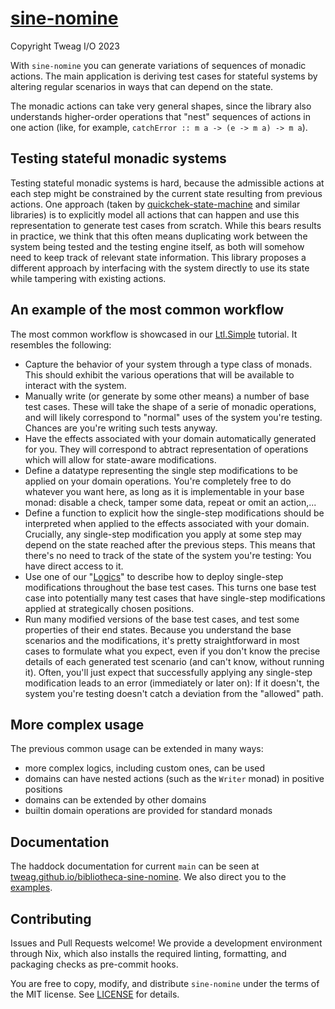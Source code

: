 # [sine-nomine](https://github.com/tweag/bibliotheca-sine-nomine)

Copyright Tweag I/O 2023

With `sine-nomine` you can generate variations of sequences of monadic
actions. The main application is deriving test cases for stateful
systems by altering regular scenarios in ways that can depend on the
state.

The monadic actions can take very general shapes, since the library
also understands higher-order operations that "nest" sequences of
actions in one action (like, for example, `catchError :: m a -> (e -> m
a) -> m a`).

## Testing stateful monadic systems

Testing stateful monadic systems is hard, because the admissible
actions at each step might be constrained by the current state
resulting from previous actions. One approach (taken by
[quickchek-state-machine](https://hackage.haskell.org/package/quickcheck-state-machine)
and similar libraries) is to explicitly model all actions that can
happen and use this representation to generate test cases from
scratch. While this bears results in practice, we think that this
often means duplicating work between the system being tested and the
testing engine itself, as both will somehow need to keep track of
relevant state information. This library proposes a different approach
by interfacing with the system directly to use its state while
tampering with existing actions.

## An example of the most common workflow

The most common workflow is showcased in our
[Ltl.Simple](./src/Example/Ltl.Simple.hs) tutorial. It resembles the
following:
- Capture the behavior of your system through a type class of
  monads. This should exhibit the various operations that will be
  available to interact with the system.
- Manually write (or generate by some other means) a number of base
  test cases. These will take the shape of a serie of monadic
  operations, and will likely correspond to "normal" uses of the
  system you're testing. Chances are you're writing such tests anyway.
- Have the effects associated with your domain automatically generated
  for you. They will correspond to abtract representation of
  operations which will allow for state-aware modifications.
- Define a datatype representing the single step modifications to be
  applied on your domain operations. You're completely free to do
  whatever you want here, as long as it is implementable in your base
  monad: disable a check, tamper some data, repeat or omit an
  action,...
- Define a function to explicit how the single-step modifications
  should be interpreted when applied to the effects associated with
  your domain. Crucially, any single-step modification you apply at
  some step may depend on the state reached after the previous
  steps. This means that there's no need to track of the state of the
  system you're testing: You have direct access to it. 
- Use one of our "[Logics](./src/Logic)" to describe how to deploy
  single-step modifications throughout the base test cases. This turns
  one base test case into potentially many test cases that have
  single-step modifications applied at strategically chosen
  positions.
- Run many modified versions of the base test cases, and test some
  properties of their end states. Because you understand the base
  scenarios and the modifications, it's pretty straightforward in most
  cases to formulate what you expect, even if you don't know the
  precise details of each generated test scenario (and can't know,
  without running it). Often, you'll just expect that successfully
  applying any single-step modification leads to an error (immediately
  or later on): If it doesn't, the system you're testing doesn't catch
  a deviation from the "allowed" path.

## More complex usage

The previous common usage can be extended in many ways:
* more complex logics, including custom ones, can be used
* domains can have nested actions (such as the `Writer` monad) in
  positive positions
* domains can be extended by other domains
* builtin domain operations are provided for standard monads

## Documentation

The haddock documentation for current `main` can be seen at
[tweag.github.io/bibliotheca-sine-nomine](https://tweag.github.io/bibliotheca-sine-nomine).
We also direct you to the [examples](./src/Examples).

## Contributing

Issues and Pull Requests welcome! We provide a development environment
through Nix, which also installs the required linting, formatting, and
packaging checks as pre-commit hooks.

You are free to copy, modify, and distribute `sine-nomine` under the
terms of the MIT license. See [LICENSE](./LICENSE) for details.
